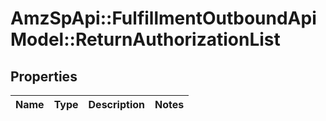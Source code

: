 # AmzSpApi::FulfillmentOutboundApiModel::ReturnAuthorizationList

## Properties
Name | Type | Description | Notes
------------ | ------------- | ------------- | -------------

